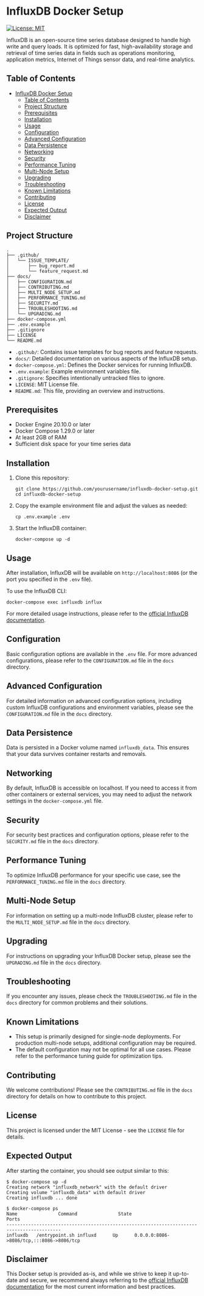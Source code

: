 # InfluxDB Docker Setup

[![License: MIT](https://img.shields.io/badge/License-MIT-yellow.svg)](https://opensource.org/licenses/MIT)

InfluxDB is an open-source time series database designed to handle high write and query loads. It is optimized for fast, high-availability storage and retrieval of time series data in fields such as operations monitoring, application metrics, Internet of Things sensor data, and real-time analytics.

## Table of Contents

- [InfluxDB Docker Setup](#influxdb-docker-setup)
  - [Table of Contents](#table-of-contents)
  - [Project Structure](#project-structure)
  - [Prerequisites](#prerequisites)
  - [Installation](#installation)
  - [Usage](#usage)
  - [Configuration](#configuration)
  - [Advanced Configuration](#advanced-configuration)
  - [Data Persistence](#data-persistence)
  - [Networking](#networking)
  - [Security](#security)
  - [Performance Tuning](#performance-tuning)
  - [Multi-Node Setup](#multi-node-setup)
  - [Upgrading](#upgrading)
  - [Troubleshooting](#troubleshooting)
  - [Known Limitations](#known-limitations)
  - [Contributing](#contributing)
  - [License](#license)
  - [Expected Output](#expected-output)
  - [Disclaimer](#disclaimer)

## Project Structure

```
.
├── .github/
│   └── ISSUE_TEMPLATE/
│       ├── bug_report.md
│       └── feature_request.md
├── docs/
│   ├── CONFIGURATION.md
│   ├── CONTRIBUTING.md
│   ├── MULTI_NODE_SETUP.md
│   ├── PERFORMANCE_TUNING.md
│   ├── SECURITY.md
│   ├── TROUBLESHOOTING.md
│   └── UPGRADING.md
├── docker-compose.yml
├── .env.example
├── .gitignore
├── LICENSE
└── README.md
```

- `.github/`: Contains issue templates for bug reports and feature requests.
- `docs/`: Detailed documentation on various aspects of the InfluxDB setup.
- `docker-compose.yml`: Defines the Docker services for running InfluxDB.
- `.env.example`: Example environment variables file.
- `.gitignore`: Specifies intentionally untracked files to ignore.
- `LICENSE`: MIT License file.
- `README.md`: This file, providing an overview and instructions.

## Prerequisites

- Docker Engine 20.10.0 or later
- Docker Compose 1.29.0 or later
- At least 2GB of RAM
- Sufficient disk space for your time series data

## Installation

1. Clone this repository:

   ```
   git clone https://github.com/yourusername/influxdb-docker-setup.git
   cd influxdb-docker-setup
   ```

2. Copy the example environment file and adjust the values as needed:

   ```
   cp .env.example .env
   ```

3. Start the InfluxDB container:
   ```
   docker-compose up -d
   ```

## Usage

After installation, InfluxDB will be available on `http://localhost:8086` (or the port you specified in the `.env` file).

To use the InfluxDB CLI:

```
docker-compose exec influxdb influx
```

For more detailed usage instructions, please refer to the [official InfluxDB documentation](https://docs.influxdata.com/).

## Configuration

Basic configuration options are available in the `.env` file. For more advanced configurations, please refer to the `CONFIGURATION.md` file in the `docs` directory.

## Advanced Configuration

For detailed information on advanced configuration options, including custom InfluxDB configurations and environment variables, please see the `CONFIGURATION.md` file in the `docs` directory.

## Data Persistence

Data is persisted in a Docker volume named `influxdb_data`. This ensures that your data survives container restarts and removals.

## Networking

By default, InfluxDB is accessible on localhost. If you need to access it from other containers or external services, you may need to adjust the network settings in the `docker-compose.yml` file.

## Security

For security best practices and configuration options, please refer to the `SECURITY.md` file in the `docs` directory.

## Performance Tuning

To optimize InfluxDB performance for your specific use case, see the `PERFORMANCE_TUNING.md` file in the `docs` directory.

## Multi-Node Setup

For information on setting up a multi-node InfluxDB cluster, please refer to the `MULTI_NODE_SETUP.md` file in the `docs` directory.

## Upgrading

For instructions on upgrading your InfluxDB Docker setup, please see the `UPGRADING.md` file in the `docs` directory.

## Troubleshooting

If you encounter any issues, please check the `TROUBLESHOOTING.md` file in the `docs` directory for common problems and their solutions.

## Known Limitations

- This setup is primarily designed for single-node deployments. For production multi-node setups, additional configuration may be required.
- The default configuration may not be optimal for all use cases. Please refer to the performance tuning guide for optimization tips.

## Contributing

We welcome contributions! Please see the `CONTRIBUTING.md` file in the `docs` directory for details on how to contribute to this project.

## License

This project is licensed under the MIT License - see the `LICENSE` file for details.

## Expected Output

After starting the container, you should see output similar to this:

```
$ docker-compose up -d
Creating network "influxdb_network" with the default driver
Creating volume "influxdb_data" with default driver
Creating influxdb ... done

$ docker-compose ps
Name               Command               State                    Ports
------------------------------------------------------------------------------------------
influxdb   /entrypoint.sh influxd      Up      0.0.0.0:8086->8086/tcp,:::8086->8086/tcp
```

## Disclaimer

This Docker setup is provided as-is, and while we strive to keep it up-to-date and secure, we recommend always referring to the [official InfluxDB documentation](https://docs.influxdata.com/) for the most current information and best practices.
